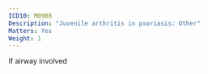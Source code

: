 ```yaml
---
ICD10: M0908
Description: "Juvenile arthritis in psoriasis: Other"
Matters: Yes
Weight: 1
---
```

If airway involved
